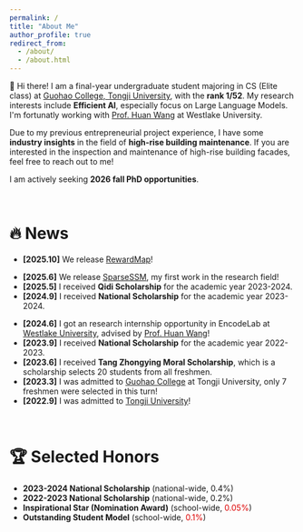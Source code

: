 ```yaml
---
permalink: /
title: "About Me"
author_profile: true
redirect_from: 
  - /about/
  - /about.html
---
```


👋 Hi there! I am a final-year undergraduate student majoring in CS (Elite class) at [Guohao College, Tongji University](https://ghc.tongji.edu.cn/), with the **rank 1/52**. My research interests include **Efficient AI**, especially focus on Large Language Models. I'm fortunatly working with [Prof. Huan Wang](https://huanwang.tech/) at Westlake University.

Due to my previous entrepreneurial project experience, I have some **industry insights** in the field of **high-rise building maintenance**. If you are interested in the inspection and maintenance of high-rise building facades, feel free to reach out to me!

I am actively seeking **2026 fall PhD opportunities**.

<br>

🔥 News
=====
- **\[2025.10\]** We release [RewardMap](https://arxiv.org/abs/2510.02240)!
<!-- - **\[2025.9\]** I received **National Scholarship** for the academic year 2024-2025, this is the **third time** I have received it.  -->
- **\[2025.6\]** We release [SparseSSM](https://arxiv.org/abs/2506.09613), my first work in the research field!
- **\[2025.5\]** I received **Qidi Scholarship** for the academic year 2023-2024.
- **\[2024.9\]** I received **National Scholarship** for the academic year 2023-2024.
<!-- - **\[2024.7\]** I won the **Gold Award (<font color="#dd0000">0.02%</font>)** in [China International College Students' Innovation Competition, Shanghai](https://cy.ncss.cn/) as the **team leader and founder**. -->
- **\[2024.6\]** I got an research internship opportunity in EncodeLab at [Westlake University](https://www.westlake.edu.cn/), advised by [Prof. Huan Wang](https://huanwang.tech/)!
- **\[2023.9\]** I received **National Scholarship** for the academic year 2022-2023.
- **\[2023.6\]** I received **Tang Zhongying Moral Scholarship**, which is a scholarship selects 20 students from all freshmen.
- **\[2023.3\]** I was admitted to [Guohao College](https://ghc.tongji.edu.cn/) at Tongji University, only 7 freshmen were selected in this turn!
- **\[2022.9\]** I was admitted to [Tongji University](https://www.tongji.edu.cn/)!

<br>

🏆 Selected Honors
=====
<!-- - **2024-2025 National Scholarship** (national-wide, 0.4%) -->
- **2023-2024 National Scholarship** (national-wide, 0.4%)
- **2022-2023 National Scholarship** (national-wide, 0.2%)
- **Inspirational Star (Nomination Award)** (school-wide, <font color="#dd0000">0.05%</font>)
- **Outstanding Student Model** (school-wide, <font color="#dd0000">0.1%</font>)
<!-- - **TANG Zhongying Scholarship** (school-wide, 0.5%) -->

